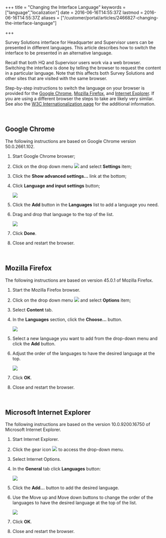 +++
title = "Changing the Interface Language"
keywords = ["language","localization"]
date = 2016-06-16T14:55:37Z
lastmod = 2016-06-16T14:55:37Z
aliases = ["/customer/portal/articles/2466827-changing-the-interface-language"]

+++

Survey Solutions interface for Headquarter and Supervisor users can be
presented in different languages. This article describes how to switch
the interface to be presented in an alternative language.  
  
Recall that both HQ and Supervisor users work via a web browser.
Switching the interface is done by telling the browser to request the
content in a particular language. Note that this affects both Survey
Solutions and other sites that are visited with the same browser.  
  
Step-by-step instructions to switch the language on your browser is
provided for the [Google Chrome](#chrome), [Mozilla Firefox](#firefox),
and [Internet Explorer](#explorer). If you are using a different browser
the steps to take are likely very similar. See also the [W3C
Internationalization
page](http://www.w3.org/International/questions/qa-lang-priorities) for
the additional information.  
  
 

<span id="chrome"></span> Google Chrome
---------------------------------------

  
The following instructions are based on Google Chrome version
50.0.2661.102.

1.  Start Google Chrome browser;
2.  Click on the drop down menu ![](images/643230.png) and select
    **Settings** item;
3.  Click the **Show advanced settings...** link at the bottom;
4.  Click **Language and input settings** button;  
      
    ![](images/643226.png)
5.  Click the **Add** button in the **Languages** list to add a language
    you need.
6.  Drag and drop that language to the top of the list.  
      
    ![](images/643229.png)
7.  Click **Done**.
8.  Close and restart the browser.

  
  
 

<span id="firefox"></span> Mozilla Firefox
------------------------------------------

  
The following instructions are based on version 45.0.1 of Mozilla
Firefox.

1.  Start the Mozilla Firefox browser.
2.  Click on the drop down menu ![](images/643230.png) and select
    **Options** item;
3.  Select **Content** tab.
4.  In the **Languages** section, click the **Choose...** button.  
      
    ![](images/643249.png)
5.  Select a new language you want to add from the drop-down menu and
    click the **Add** button.
6.  Adjust the order of the languages to have the desired language at
    the top.  
      
    ![](images/643248.png)
7.  Click **OK**.
8.  Close and restart the browser.

  
  
 

<span id="explorer"></span> Microsoft Internet Explorer
-------------------------------------------------------

  
The following instructions are based on the version 10.0.9200.16750 of
Microsoft Internet Explorer.

1.  Start Internet Explorer.
2.  Click the gear icon ![](images/643253.png) to access the drop-down
    menu.
3.  Select Internet Options.
4.  In the **General** tab click **Languages** button:  
      
    ![](images/643255.png)
5.  Click the **Add...** button to add the desired language.
6.  Use the Move up and Move down buttons to change the order of the
    languages to have the desired language at the top of the list.  
      
    ![](images/643259.png)
7.  Click **OK**.
8.  Close and restart the browser.
